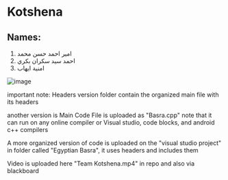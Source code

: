 # Kotshena
## Names:
1. امير احمد حسن محمد
2. احمد سيد سكران بكري
3. امنية ايهاب


![image](https://user-images.githubusercontent.com/102809700/166072654-51b001dd-9cf2-4c6c-bee7-6b5a9d1a15fe.png)



important note:
Headers version folder contain the organized main file with its headers

another version is Main Code File is uploaded as "Basra.cpp" note that it can run on any online compiler or Visual studio, code blocks, and android c++ compilers 

A more organized version of code is uploaded on the "visual studio project" in folder called "Egyptian Basra", it uses headers and includes them

Video is uploaded here "Team Kotshena.mp4" in repo and also via blackboard
